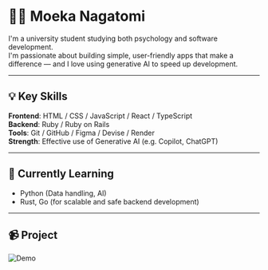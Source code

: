 # 👩‍💻 Moeka Nagatomi

I'm a university student studying both psychology and software development.  
I'm passionate about building simple, user-friendly apps that make a difference — and I love using generative AI to speed up development.

---

## 💡 Key Skills

**Frontend**: HTML / CSS / JavaScript / React / TypeScript  
**Backend**: Ruby / Ruby on Rails  
**Tools**: Git / GitHub / Figma / Devise / Render  
**Strength**: Effective use of Generative AI (e.g. Copilot, ChatGPT)

---

## 🚀 Currently Learning

- Python (Data handling, AI)
- Rust, Go (for scalable and safe backend development)

---

## 📹 Project

![Demo](https://user-images.githubusercontent.com/123456789/abc123456.gif)


